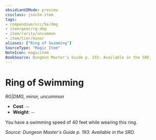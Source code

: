 ```yaml
---
obsidianUIMode: preview
cssclass: json5e-item
tags:
- compendium/src/5e/dmg
- item/gear/rg-dmg
- item/rarity/uncommon
- item/tier/minor
aliases: ["Ring of Swimming"]
SourceType: "Magic Item"
NoteIcon: magicitem
BookSource: Dungeon Master's Guide p. 193. Available in the SRD.
---
```

# Ring of Swimming
*RG|DMG, minor, uncommon*  

- **Cost**: ⏤
- **Weight**: ⏤

You have a swimming speed of 40 feet while wearing this ring.

*Source: Dungeon Master's Guide p. 193. Available in the SRD.*